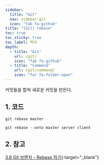 ```yaml
---
sidebar:
  title: "Git"
  nav: sidebar-git
  icon: "fab fa-github"
title: "[Git] rebase"
toc: true
toc_sticky: true
toc_label: 목차
depth: 
  - title: "Git"
    url: /git/
    icon: "fab fa-github"
  - title: "Commend"
    url: /git/commend/
    icon: "far fa-folder-open"
---
```

커밋들을 합쳐 새로운 커밋을 만든다.

## 1. 코드
```
git rebase master
```

```
git rebase --onto master server client
```

## 2. 참고
[<i class="fas fa-link"></i> 3.6 Git 브랜치 - Rebase 하기](https://git-scm.com/book/ko/v2/Git-%EB%B8%8C%EB%9E%9C%EC%B9%98-Rebase-%ED%95%98%EA%B8%B0){:target="_blank"}

